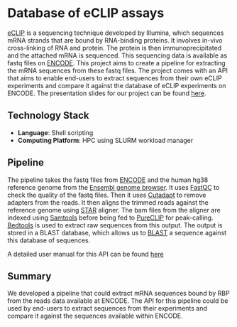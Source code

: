# Database of eCLIP assays

[eCLIP](https://www.illumina.com/science/sequencing-method-explorer/kits-and-arrays/eclip.html) is a sequencing technique developed by Illumina, which sequences mRNA strands that are bound by RNA-binding proteins. It involves in-vivo cross-linking of RNA and protein. The protein is then immunoprecipitated and the attached mRNA is sequenced. This sequencing data is available as fastq files on [ENCODE](https://www.encodeproject.org/eclip/). This project aims to create a pipeline for extracting the mRNA sequences from these fastq files. The project comes with an API that aims to enable end-users to extract sequences from their own eCLIP experiments and compare it against the database of eCLIP experiments on ENCODE. The presentation slides for our project can be found [here](https://drive.google.com/file/d/1KjDJwkKWtvKg8dCRg9QQIzq4aPHW0L15/view?usp=sharing).

## Technology Stack

* **Language**: Shell scripting
* **Computing Platform**: HPC using SLURM workload manager

## Pipeline

The pipeline takes the fastq files from [ENCODE](https://www.encodeproject.org/eclip/) and the human hg38 reference genome from the [Ensembl genome browser](https://useast.ensembl.org/index.html). It uses [FastQC](https://www.bioinformatics.babraham.ac.uk/projects/fastqc/) to check the quality of the fastq files. Then it uses [Cutadapt](https://cutadapt.readthedocs.io/en/stable/) to remove adapters from the reads. It then aligns the trimmed reads against the reference genome using [STAR](https://github.com/alexdobin/STAR) aligner. The bam files from the aligner are indexed using [Samtools](http://www.htslib.org/) before being fed to [PureCLIP](https://github.com/skrakau/PureCLIP) for peak-calling. [Bedtools](https://bedtools.readthedocs.io/en/latest/) is used to extract raw sequences from this output. The output is stored in a BLAST database, which allows us to [BLAST](https://blast.ncbi.nlm.nih.gov/Blast.cgi) a sequence against this database of sequences.

A detailed user manual for this API can be found [here](https://docs.google.com/document/d/1oN8uVp0X6dJDNgbZuuwEoN9pRx6a43hob3GOVItfcQU/edit?usp=sharing)

## Summary

We developed a pipeline that could extract mRNA sequences bound by RBP from the reads data available at ENCODE. The API for this pipeline could be used by end-users to extract sequences from their experiments and compare it against the sequences available within ENCODE.
